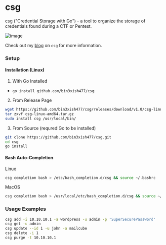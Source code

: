 # csg
csg ("Credential Storage with Go") - a tool to organize the storage of credentials found during a CTF or Pentest.

![image](https://user-images.githubusercontent.com/44281620/144725235-a6d945b7-f225-49d5-815f-a3ef5921188f.png)

Check out my [blog]() on `csg`  for more information.

### Setup

#### Installation (Linux)

1. With Go Installed
  - `go install github.com/bin3xish477/csg`
2. From Release Page
  ```bash
  wget https://github.com/bin3xish477/csg/releases/download/v1.0/csg-linux-amd64.tar.gz
  tar zxvf csg-linux-amd64.tar.gz 
  sudo install csg /usr/local/bin/
  ```
3. From Source (requred Go to be installed)
  ```bash
  git clone https://github.com/bin3xish477/csg.git
  cd csg
  go install

  ```

#### Bash Auto-Completion 

Linux

```bash
csg completion bash > /etc/bash_completion.d/csg && source ~/.bashrc
```

MacOS

```bash
csg completion bash > /usr/local/etc/bash_completion.d/csg && source ~/.bashrc
```

### Usage Examples

```bash
csg add -i 10.10.10.1 -a wordpress -u admin -p 'SuperSecurePassword'
csg get -u admin
csg update --id 1 -u john -a mailcube
csg delete -i 1
csg purge -t 10.10.10.1

```
